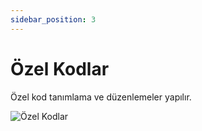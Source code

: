 ```yaml
---
sidebar_position: 3
---
```


# Özel Kodlar

Özel kod tanımlama ve düzenlemeler yapılır.

![Özel Kodlar](/img/moduller/musteri-ozel-kod.png)
